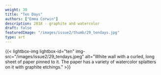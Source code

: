 ```yaml
---
weight: 30
title: "Ten Days"
authors: ["Emma Corwin"]
description: 2018 - graphite and watercolor 
draft: false
featuredImage: "/images/issue2/thumb/29_tendays.jpg"
type: art
---
```


{{< lightbox-img lightbox-id="ten" img-src="/images/issue2/29_tendays.jpeg" alt="White wall with a curled, long sheet of paper pinned to it. The paper has a variety of watercolor splatters on it with graphite etchings." >}}
